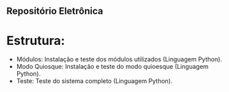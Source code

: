 ## Repositório Eletrônica

# Estrutura:

* Módulos: Instalação e teste dos módulos utilizados (Linguagem Python).
* Modo Quiosque: Instalação e teste do modo quioesque (Linguagem Python).
* Teste: Teste do sistema completo (Linguagem Python).


